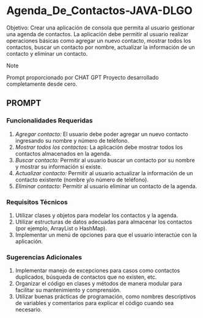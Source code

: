 # Agenda_De_Contactos-JAVA-DLGO
Objetivo: Crear una aplicación de consola que permita al usuario gestionar una agenda de contactos. La aplicación debe permitir al usuario realizar operaciones básicas como agregar un nuevo contacto, mostrar todos los contactos, buscar un contacto por nombre, actualizar la información de un contacto y eliminar un contacto.

> [!NOTE]
> Prompt proporcionado por CHAT GPT
> Proyecto desarrollado completamente desde cero.

## PROMPT
### Funcionalidades Requeridas

1. *Agregar contacto:* El usuario debe poder agregar un nuevo contacto ingresando su nombre y número de teléfono.
2. *Mostrar todos los contactos:* La aplicación debe mostrar todos los contactos almacenados en la agenda.
3. *Buscar contacto:* Permitir al usuario buscar un contacto por su nombre y mostrar su información si existe.
4. *Actualizar contacto:* Permitir al usuario actualizar la información de un contacto existente (nombre y/o número de teléfono).
5. *Eliminar contacto:* Permitir al usuario eliminar un contacto de la agenda.

### Requisitos Técnicos

1. Utilizar clases y objetos para modelar los contactos y la agenda.
2. Utilizar estructuras de datos adecuadas para almacenar los contactos (por ejemplo, ArrayList o HashMap).
3. Implementar un menú de opciones para que el usuario interactúe con la aplicación.

### Sugerencias Adicionales

1. Implementar manejo de excepciones para casos como contactos duplicados, búsqueda de contactos que no existen, etc.
2. Organizar el código en clases y métodos de manera modular para facilitar su mantenimiento y comprensión.
3. Utilizar buenas prácticas de programación, como nombres descriptivos de variables y comentarios para explicar el código cuando sea necesario.


